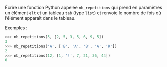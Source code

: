 Écrire une fonction Python appelée `nb_repetitions` qui prend en paramètres un
élément `elt` et un tableau `tab` (type `list`) et renvoie le nombre de fois où l’élément apparaît dans le tableau.

Exemples :
```python
>>> nb_repetitions(5, [2, 5, 3, 5, 6, 9, 5])
3
>>> nb_repetitions('A', ['B', 'A', 'B', 'A', 'R'])
2
>>> nb_repetitions(12, [1, '!', 7, 21, 36, 44])
0
```